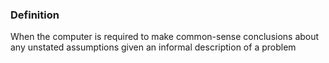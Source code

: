 ### Definition
When the computer is required to make common-sense conclusions about any unstated assumptions given an informal description of a problem
